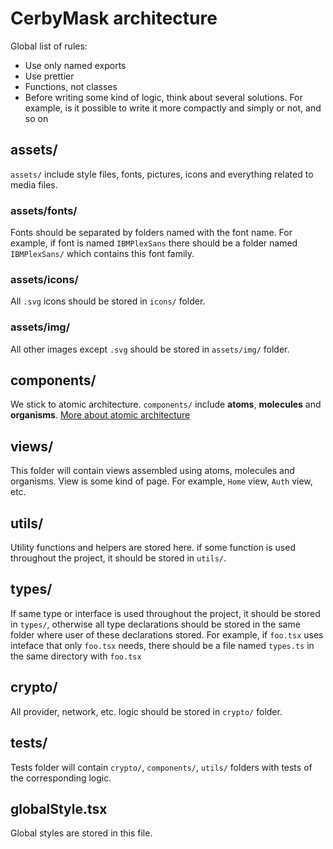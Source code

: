 # CerbyMask architecture

Global list of rules:

- Use only named exports
- Use prettier
- Functions, not classes
- Before writing some kind of logic, think about several solutions. For example, is it possible to write it more compactly and simply or not, and so on

## assets/

`assets/` include style files, fonts, pictures, icons and everything related to media files.

### assets/fonts/

Fonts should be separated by folders named with the font name.
For example, if font is named `IBMPlexSans` there should be a folder named `IBMPlexSans/` which contains this font family.

### assets/icons/

All `.svg` icons should be stored in `icons/` folder.

### assets/img/

All other images except `.svg` should be stored in `assets/img/` folder.

## components/

We stick to atomic architecture.
`components/` include **atoms**, **molecules** and **organisms**.
[More about atomic architecture](https://github.com/danilowoz/react-atomic-design)

## views/

This folder will contain views assembled using atoms, molecules and organisms. View is some kind of page. For example, `Home` view, `Auth` view, etc.

## utils/

Utility functions and helpers are stored here. if some function is used throughout the project, it should be stored in `utils/`.

## types/

If same type or interface is used throughout the project, it should be stored in `types/`, otherwise all type declarations should be stored in the same folder where user of these declarations stored. For example, if `foo.tsx` uses inteface that only `foo.tsx` needs, there should be a file named `types.ts` in the same directory with `foo.tsx`

## crypto/

All provider, network, etc. logic should be stored in `crypto/` folder.

## tests/

Tests folder will contain `crypto/`, `components/`, `utils/` folders with tests of the corresponding logic.

## globalStyle.tsx

Global styles are stored in this file.
